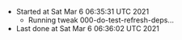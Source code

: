   - Started at Sat Mar  6 06:35:31 UTC 2021
    - Running tweak 000-do-test-refresh-deps...
  - Last done at Sat Mar  6 06:36:02 UTC 2021
